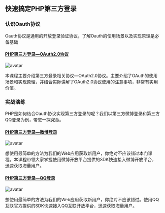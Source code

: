 ## 快速搞定PHP第三方登录

### 认识Oauth协议

Oauth协议是通用的开放登录验证协议，了解Oauth的使用场景以及实现原理是必备基础

#### [PHP第三方登录—OAuth2.0协议](https://www.imooc.com/learn/557)

![avatar](https://img.mukewang.com/5668dc790001aa2b06000338-240-135.jpg)

本课程主要介绍第三方登录相关协议—OAuth2.0协议。主要介绍了OAuth的使用场景和实现原理，并结合实际讲解了OAuth2.0协议使用的注意事项，非常有实用价值。

### 实战演练

PHP是如何结合Oauth协议实现第三方登录的呢？我们以第三方微博登录和第三方QQ登录为例，带您一探究竟。

#### [PHP第三方登录—微博登录](https://www.imooc.com/learn/623)

![avatar](https://img1.mukewang.com/56e1321f0001550c06000338-240-135.jpg)

想使用最简单的方法为我们的Web应用获取新用户，你绝对不应该错过本门课程。本课程带领大家掌握使用微博开放平台提供的SDK快速接入微博开放平台，迅速获取海量用户。

#### [PHP第三方登录—QQ登录](https://www.imooc.com/learn/596)

![avatar](https://img3.mukewang.com/56a0932200014c4d06000338-240-135.jpg)

想使用最简单的方法为我们的Web应用获取新用户，你绝对不应该错过。使用QQ互联官方提供的SDK快速接入QQ互联开放平台，迅速获取海量用户。

